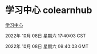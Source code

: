 # 学习中心 colearnhub
[学习中心](http://27.19.33.125:56308/colearnhub/)

2022年 10月 08日 星期六 17:40:03 CST

2022年 10月 08日 星期六 09:40:03 GMT
